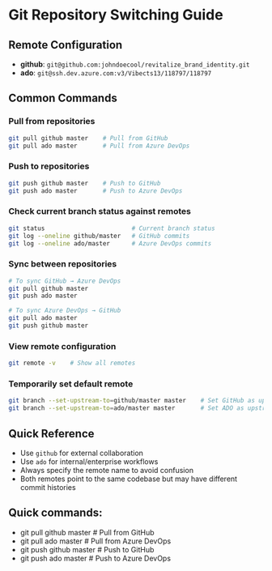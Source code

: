 # Git Repository Switching Guide

## Remote Configuration

- **github**: `git@github.com:johndoecool/revitalize_brand_identity.git`
- **ado**: `git@ssh.dev.azure.com:v3/Vibects13/118797/118797`

## Common Commands

### Pull from repositories

```bash
git pull github master    # Pull from GitHub
git pull ado master       # Pull from Azure DevOps
```

### Push to repositories

```bash
git push github master    # Push to GitHub
git push ado master       # Push to Azure DevOps
```

### Check current branch status against remotes

```bash
git status                        # Current branch status
git log --oneline github/master   # GitHub commits
git log --oneline ado/master      # Azure DevOps commits
```

### Sync between repositories

```bash
# To sync GitHub → Azure DevOps
git pull github master
git push ado master

# To sync Azure DevOps → GitHub
git pull ado master
git push github master
```

### View remote configuration

```bash
git remote -v    # Show all remotes
```

### Temporarily set default remote

```bash
git branch --set-upstream-to=github/master master    # Set GitHub as upstream
git branch --set-upstream-to=ado/master master       # Set ADO as upstream
```

## Quick Reference

- Use `github` for external collaboration
- Use `ado` for internal/enterprise workflows
- Always specify the remote name to avoid confusion
- Both remotes point to the same codebase but may have different commit histories

## Quick commands:

- git pull github master # Pull from GitHub
- git pull ado master # Pull from Azure DevOps
- git push github master # Push to GitHub
- git push ado master # Push to Azure DevOps
